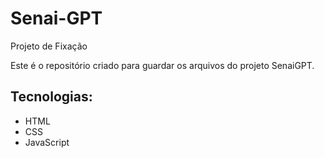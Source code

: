 # Senai-GPT
Projeto de Fixação

Este é o repositório criado para guardar os arquivos do projeto SenaiGPT.
## Tecnologias: 
- HTML
- CSS
- JavaScript
